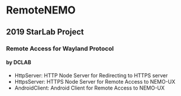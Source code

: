 # RemoteNEMO

## 2019 StarLab Project 
### Remote Access for Wayland Protocol
#### by DCLAB

- HttpServer: HTTP Node Server for Redirecting to HTTPS server
- HttpsServer: HTTPS Node Server for Remote Access to NEMO-UX
- AndroidClient: Android Client for Remote Access to NEMO-UX 


